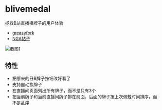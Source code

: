 # blivemedal
拯救B站直播换牌子的用户体验

* [greasyfork](https://greasyfork.org/zh-CN/scripts/418957-blivemedal)
* [NGA帖子](https://bbs.nga.cn/read.php?tid=24755662)

![截图1](https://github.com/xfgryujk/blivemedal/blob/master/screenshots/1.png)

## 特性
* 把原来的丑B牌子按钮改好看了
* 支持自动换牌子
* 在直播间页面列出所有牌子，而不是只有3个
* 把当前牌子和当前直播间牌子排在前面，后面的牌子按上次佩戴时间排序，而不是乱序
